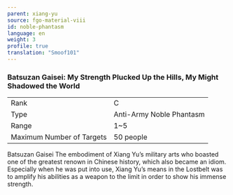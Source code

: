 ```yaml
---
parent: xiang-yu
source: fgo-material-viii
id: noble-phantasm
language: en
weight: 3
profile: true
translation: "Smoof101"
---
```


### Batsuzan Gaisei: My Strength Plucked Up the Hills, My Might Shadowed the World

<table>
  <tr><td>Rank</td><td>C</td></tr>
  <tr><td>Type</td><td>Anti-Army Noble Phantasm</td></tr>
  <tr><td>Range</td><td>1~5</td></tr>
  <tr><td>Maximum Number of Targets</td><td>50 people</td></tr>
</table>

Batsuzan Gaisei
The embodiment of Xiang Yu’s military arts who boasted one of the greatest renown in Chinese history, which also became an idiom. Especially when he was put into use, Xiang Yu’s means in the Lostbelt was to amplify his abilities as a weapon to the limit in order to show his immense strength.
